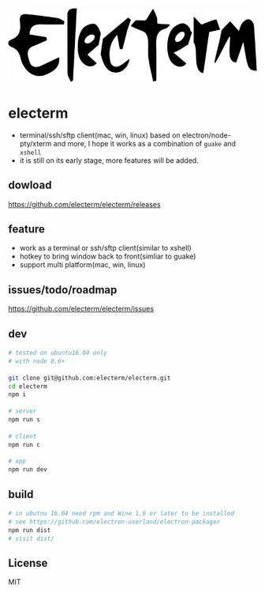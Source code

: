 <h1 align="center">
    <a href="http://jade-press.org">
        <img src="https://raw.githubusercontent.com/electerm/electerm/master/app/static/images/electerm.png", alt="" />
    </a>
</h1>

# electerm
- terminal/ssh/sftp client(mac, win, linux) based on electron/node-pty/xterm and more, I hope it works as a combination of `guake` and `xshell`
- it is still on its early stage, more features will be added.

## dowload
https://github.com/electerm/electerm/releases


## feature
- work as a terminal or ssh/sftp client(similar to xshell)
- hotkey to bring window back to front(simliar to guake)
- support multi platform(mac, win, linux)

## issues/todo/roadmap
https://github.com/electerm/electerm/issues

## dev
```bash
# tested on ubuntu16.04 only
# with node 8.6+

git clone git@github.com:electerm/electerm.git
cd electerm
npm i

# server
npm run s

# client
npm run c

# app
npm run dev
```

## build
```bash
# in ubutnu 16.04 need rpm and Wine 1.6 or later to be installed
# see https://github.com/electron-userland/electron-packager
npm run dist
# visit dist/
```

## License
MIT